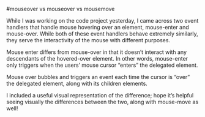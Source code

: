 #mouseover vs mouseover vs mousemove

While I was working on the code project yesterday, I came across two event handlers that handle mouse hovering over an element, mouse-enter and mouse-over. While both of these event handlers behave extremely similarly, they serve the interactivity of the mouse with different purposes.

Mouse enter differs from mouse-over in that it doesn’t interact with any descendants of the hovered-over element. In other words, mouse-enter only triggers when the users’ mouse cursor “enters” the delegated element.

Mouse over bubbles and triggers an event each time the cursor is “over” the delegated element, along with its children elements.

I included a useful visual representation of the difference; hope it’s helpful seeing visually the differences between the two, along with mouse-move as well!
